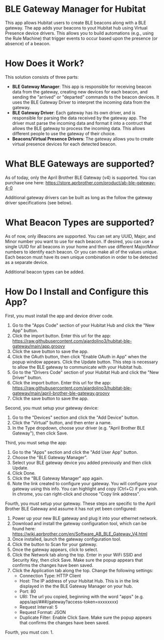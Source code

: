 # BLE Gateway Manager for Hubitat

This app allows Hubitat users to create BLE beacons along with a BLE gateway.  The app adds your beacons to yout Hubitat hub
using Virtual Presence device drivers.  This allows you to build automations (e.g., using the Rule Machine) that trigger
events to occur based upon the presence (or absence) of a beacon.

# How Does it Work?

This solution consists of three parts:
- **BLE Gateway Manager**: This app is responsible for receiving beacon data from the gateway, creating new devices for each beacon, and
sending the "arrived" or "departed" commands to the beacon devices.  It uses the BLE Gateway Driver to interpret the incoming data from
the gateway.
- **BLE Gateway Driver**: Each gateway has its own driver, and is responsible for parsing the data received by the gateway app.  The driver
must parse the incoming data and format it into a contruct that allows the BLE gateway to process the incoming data.  This allows different
people to use the gateway of their choice.
- **Beacons/Virtual Presence Drivers**: The gateway allows you to create virtual presence devices for each detected beacon.  

# What BLE Gateways are supported?

As of today, only the April Brother BLE Gateway (v4) is supported.  You can purchase one here: https://store.aprbrother.com/product/ab-ble-gateway-4-0

Additional gateway drivers can be built as long as the follow the gateway driver specifications (see below).

# What Beacon Types are supported?

As of now, only iBeacons are supported.  You can set any UUID, Major, and Minor number you want to use for each beacon.  If desired, you can
use a single UUID for all beacons in your home and then use different Major/Minor numbers to identify each beacon.  Or you can make all of the
values unique.  Each beacon must have its own unique combination in order to be detected as a separate device.

Additional beacon types can be added.

# How Do I Install and Configure this App?

First, you must install the app and device driver code.
1. Go to the "Apps Code" section of your Hubitat Hub and click the "New App" button.
2. Click the import button.  Enter this url for the app: https://raw.githubusercontent.com/ajardolino3/hubitat-ble-gateway/main/app.groovy
3. Click the save button to save the app.
4. Click the OAuth button, then click "Enable OAuth in App" when the popup window appears.  Click the Update button.  This step is necessary
to allow the BLE gateway to communicate with your Hubitat hub.
5. Go to the "Drivers Code" section of your Hubitat Hub and click the "New Driver" button.
6. Click the import button.  Enter this url for the app: https://raw.githubusercontent.com/ajardolino3/hubitat-ble-gateway/main/april-brother-ble-gateway.groovy
7. Click the save button to save the app.

Second, you must setup your gateway device:
1. Go to the "Devices" section and click the "Add Device" button.
2. Click the "Virtual" button, and then enter a name.
3. In the Type dropdown, choose your driver (e.g. "April Brother BLE Gateway"), then click Save.

Third, you must setup the app:
1. Go to the "Apps" section and click the "Add User App" button.
2. Choose the "BLE Gateway Manager".
3. Select your BLE gateway device you added previously and then click Update.
4. Click Done.
5. Click the "BLE Gateway Manager" app again.
6. Note the link created to configure your gateway.  You will configure your gateway using this info. You can highlight and copy (Ctrl+C) if you wish.  In chrome, you can right-click and choose "Copy link address".

Fourth, you must setup your gateway.  These steps are specific to the April Brother BLE Gateway and assume it has not yet been configured:
1. Power up your new BLE gateway and plug it into your ethernet network.
2. Download and install the gateway configuration tool, which can be found here: https://wiki.aprbrother.com/en/Software_AB_BLE_Gateway_V4.html
3. Once installed, launch the gateway configuration tool.
4. Click the button to Scan for your gateway.
5. Once the gateway appears, click to select.
6. Click the Network tab along the top.  Enter in your WiFi SSID and Security Key, then click Save.  Make sure the popup appears that confirms the changes have been saved.
7. Click the Application tab along the top.  Change the following settings:
   - Connection Type: HTTP Client
   - Host: The IP address of your Hubitat Hub.  This is in the link displayed in the the BLE Gateway Manager on your hub.
   - Port: 80
   - URI: The url you copied, beginning with the word "apps" (e.g. apps/api/###/gateway?access-token=xxxxxxxx)
   - Request Interval: 5
   - Request Format: JSON
   - Duplicate Filter: Enable
   Click Save.  Make sure the popup appears that confirms the changes have been saved.
   

Fourth, you must con:
1. 

